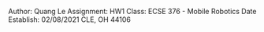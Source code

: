 Author: Quang Le
Assignment: HW1
Class: ECSE 376 - Mobile Robotics
Date Establish: 02/08/2021
CLE, OH 44106